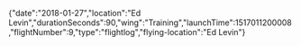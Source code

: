 {"date":"2018-01-27","location":"Ed Levin","durationSeconds":90,"wing":"Training","launchTime":1517011200008,"flightNumber":9,"type":"flightlog","flying-location":"Ed Levin"}

